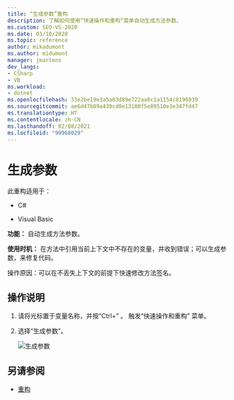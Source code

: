 ```yaml
---
title: “生成参数”重构
description: 了解如何使用“快速操作和重构”菜单自动生成方法参数。
ms.custom: SEO-VS-2020
ms.date: 03/10/2020
ms.topic: reference
author: mikadumont
ms.author: midumont
manager: jmartens
dev_langs:
- CSharp
- VB
ms.workload:
- dotnet
ms.openlocfilehash: 33e2be19e3a5a83d89e722aa0c1a1154c8196939
ms.sourcegitcommit: ae6d47b09a439cd0e13180f5e89510e3e347fd47
ms.translationtype: HT
ms.contentlocale: zh-CN
ms.lasthandoff: 02/08/2021
ms.locfileid: "99968029"
---
```

# <a name="generate-parameter"></a>生成参数

此重构适用于：

- C#

- Visual Basic

**功能：** 自动生成方法参数。

**使用时机：** 在方法中引用当前上下文中不存在的变量，并收到错误；可以生成参数，来修复代码。 

操作原因：可以在不丢失上下文的前提下快速修改方法签名。

## <a name="how-to"></a>操作说明

1. 请将光标置于变量名称，并按“Ctrl+” 。 触发“快速操作和重构”  菜单。
1. 选择“生成参数”。

   ![生成参数](media/generate-parameter.png) 

## <a name="see-also"></a>另请参阅

- [重构](../refactoring-in-visual-studio.md)
